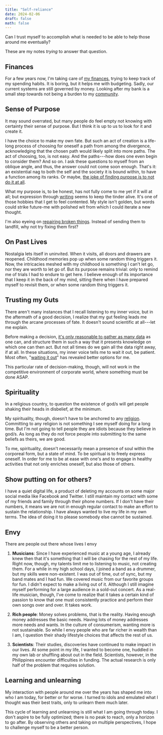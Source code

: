 ```yaml
---
title: "Self-reliance"
date: 2024-02-06
draft: false
math: false
---
```


Can I trust myself to accomplish what is needed to be able to help those
around me eventually?

These are my notes *trying* to answer that question.

## Finances

For a few years now, I'm taking care of
[my finances](/personal-finance), trying to keep track of my spending
habits. It is boring, but it helps me with budgeting. Sadly, our current
systems are still governed by money. Looking after my bank is a small
step towards not being a burden to my [community](/community).

## Sense of Purpose

It may sound overrated, but many people do feel empty not knowing with
certainty their sense of purpose.
But I think it is up to us to look for it and create it.

I have the choice to make my own fate. But such an act of creation
is a life-long process of choosing for oneself a path from among the
divergence, acknowledging that the chosen path would likely split into
more paths. The act of choosing, too, is not easy. And the paths---how
does one even begin to consider them? And so on. I ask these questions
to myself from an oblique angle, and thus, the answer could not come
soon enough. That's it: an existential nag to both the self and the
society it is bound within, to have a function among its ranks. Or
maybe, [the joke of finding purpose is to not do it at all](/nihilism).

What my purpose is, to be honest, has not fully come to me yet if it
will at all; but expression through
[writing](/writing) seems to keep the tinder alive. It's one of those
hobbies that I get to feel contented. My style isn't golden, but words
could strike future-me with polished wit from which I could iterate a
new thought.

I'm also eyeing on [repairing broken things](/repair).
Instead of sending them to landfill, why not try fixing them first?

## On Past Lives

Nostalgia lets itself in uninvited. When it visits, all doors and
drawers are reopened. Childhood memories pop up when some random thing
triggers it. Now, the intricacies meshed with my childhood is something
I can't let go, nor they are worth to let go of. But its purpose remains
trivial: only to remind me of trials I had to endure to get
here. I believe enough of its importance that I keep it in the back of
my mind, sitting there when I have prepared myself to revisit them, or
when some random thing triggers it.

## Trusting my Guts

There aren't many instances that I recall listening to my inner voice,
but in the aftermath of a good decision, I realize that my gut feeling
leads me through the arcane processes of fate. It doesn't sound
scientific at all---let me explain.

Before making a decision, [it's only reasonable to gather as many data](/data-management)
as one can, and structure them in such a way
that it presents knowledge on which one can then act. But not all
times do we gain all the data right away, if at all. In these
situations, my inner voice tells me to wait it out, be patient. Most
often, "[waiting it out](/slow-productivity)" has revealed better options for me.

This particular rate of decision-making, though, will not work in the
competitive environment of corporate world, where something must be done
ASAP.

## Spirituality

In a religious country, to question the existence of god/s will get
people shaking their heads in disbelief, at the minimum.

My spirituality, though, doesn't have to be
anchored to any [religion](/religion).
Committing to any religion is not something I
see myself doing for a long time. But I'm not going to tell people
they are idiots because they believe in god/s. As long as they do not
force people into submitting to the same beliefs as theirs, we are good.

To me, spirituality, doesn't necessarily mean a presence of soul within
the corporeal form, but a state of mind. To be spiritual is to freely
express oneself. In order for me to be at ease with one's and to engage
in healthy activities that not only enriches oneself, but also those of
others.

## Show putting on for others?

I have a quiet digital life, a product of deleting my accounts on some
major social media like Facebook and Twitter. I still maintain my
contact with some of my friends and family through their phone numbers.
If I don't have their numbers, it means we are not in enough regular
contact to make an effort to sustain the relationship. I have always
wanted to live my life in my own terms. The idea of doing it to please
somebody else cannot be sustained.

## Envy

There are people out there whose lives I envy

1. **Musicians**: Since I have experienced music at a young age, I
   already knew then that it's something that I will be chasing for the
   rest of my life. Right now, though, my talents limit me to listening
   to
   music, not creating them. For a while in my high school days, I
   joined a band as a drummer, but my skills were non-existent. I was
   out of time, out of sync, but my band mates and I had fun. We covered
   music from our favorite groups for fun. I didn't expect to make
   a living out of it. Although I still imagine myself performing for a
   large audience in a sold-out concert. As a real-life musician,
   though, I've come to realize that it takes a certain kind of passion
   to know that one must consistently practice and perform their own
   songs over and over. It takes work.

2. **Rich people**: Money solves problems, that is the reality. Having
   enough money addresses the basic needs. Having lots of money
   addresses more needs and wants. In the culture of consumerism,
   wanting more is not sustainable. So while I envy people who are far
   richer in wealth than I am, I question their shady lifestyle choices
   that affects the rest of us.

3. **Scientists**: Their studies, discoveries have continued to make
   impact in our lives. At some point in my life, I wanted to become
   one, huddled in my own lab or shuffling about out in the field.
   Scientists, however, in the Philippines encounter difficulties in
   funding. The actual research is only half of the problem that
   requires solution.

## Learning and unlearning

My interaction with people around me over the years has shaped me into
who I am today, for better or for worse. I turned to idols and emulated
what I thought was their best traits, only to unlearn them much later.

This cycle of learning and unlearning is still what I am going through
today. I don't aspire to be fully optimized; there is no peak to reach,
only a horizon to go after. By observing others and taking on multiple
perspectives, I hope to challenge myself to be a better person.
